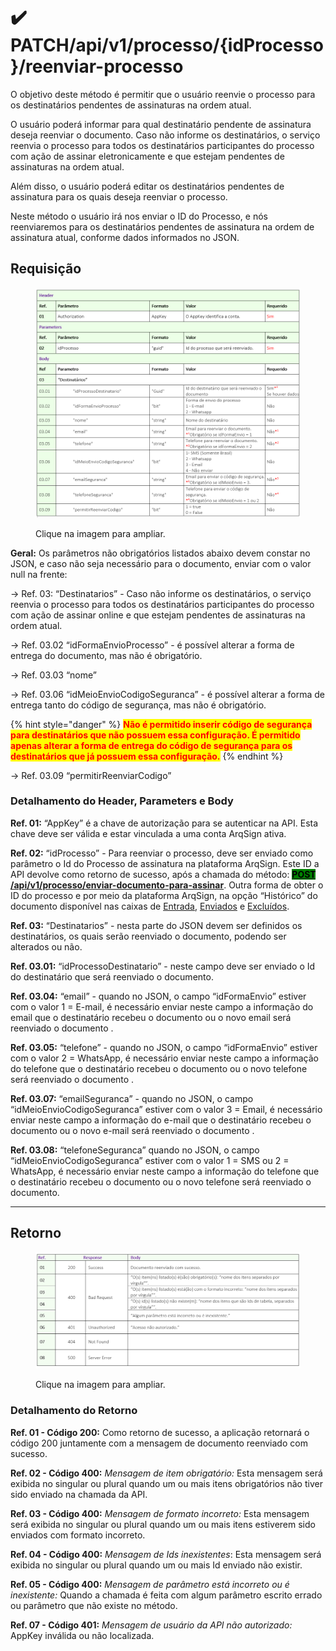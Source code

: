 # ✔️ PATCH/api/v1/processo/{idProcesso}/reenviar-processo

O objetivo deste método é permitir que o usuário reenvie o processo para os destinatários pendentes de assinaturas na ordem atual.&#x20;

O usuário poderá informar para qual destinatário pendente de assinatura deseja reenviar o documento. Caso não informe os destinatários, o serviço reenvia o processo para todos os destinatários participantes do processo com ação de assinar eletronicamente e que estejam pendentes de assinaturas na ordem atual.

Além disso, o usuário poderá editar os destinatários pendentes de assinatura para os quais deseja reenviar o processo.

Neste método o usuário irá nos enviar o ID do Processo, e nós reenviaremos para os destinatários pendentes de assinatura na ordem de assinatura atual, conforme dados informados no JSON.

## Requisição

<figure><img src="../../../.gitbook/assets/api13.png" alt=""><figcaption><p>Clique na imagem para ampliar.</p></figcaption></figure>

**Geral:** Os parâmetros não obrigatórios listados abaixo devem constar no JSON, e caso não seja necessário para o documento, enviar com o valor null na frente:

&#x20;    \-> Ref. 03: “Destinatarios” - Caso não informe os destinatários, o serviço reenvia o processo para todos os destinatários participantes do processo com ação de assinar online e que estejam pendentes de assinaturas na ordem atual.

&#x20;    \-> Ref. 03.02 “idFormaEnvioProcesso” - é  possível alterar a forma de entrega do documento, mas não é obrigatório.

&#x20;    \-> Ref. 03.03 “nome”

&#x20;    \-> Ref. 03.06 “idMeioEnvioCodigoSeguranca” - é  possível alterar a forma de entrega tanto do código de segurança, mas não é obrigatório.

{% hint style="danger" %}
<mark style="color:red;">**Não é permitido inserir código de  segurança para destinatários que não possuem essa configuração. É permitido apenas alterar a forma de entrega do código de segurança para os destinatários que já possuem essa configuração.**</mark>
{% endhint %}

&#x20;    \-> Ref. 03.09 “permitirReenviarCodigo”

### Detalhamento do Header, Parameters e Body

**Ref. 01:** “AppKey” é a chave de autorização para se autenticar na API. Esta chave deve ser válida e estar vinculada a uma conta ArqSign ativa.

**Ref. 02:** “idProcesso” - Para reenviar o processo, deve ser enviado como parâmetro o Id do Processo de assinatura na plataforma ArqSign. Este ID a API devolve como retorno de sucesso, após a chamada do método: [<mark style="background-color:green;">**POST​**</mark>**/api​/v1​/processo​/enviar-documento-para-assinar**](post-api-v1-processo-enviar-documento-para-assinar.md). Outra forma de obter o ID do processo e por meio da plataforma ArqSign, na opção “Histórico” do documento disponível nas caixas de [Entrada](../../../caixa-postal/caixa-de-entrada.md), [Enviados](../../../caixa-postal/enviados.md) e [Excluídos](../../../caixa-postal/excluidos.md).&#x20;

**Ref. 03:** “Destinatarios” - nesta parte do JSON devem ser definidos os destinatários, os quais serão reenviado o documento, podendo ser alterados ou não.

**Ref. 03.01:** “idProcessoDestinatario” - neste campo deve ser enviado o Id do destinatário que será reenviado o documento.

**Ref. 03.04:** “email” - quando no JSON, o campo “idFormaEnvio” estiver com o valor 1 = E-mail, é necessário enviar neste campo a informação do email que o destinatário recebeu o documento ou o novo email será reenviado o documento .

**Ref. 03.05:** “telefone” - quando no JSON, o campo “idFormaEnvio” estiver com o valor 2 = WhatsApp, é necessário enviar neste campo a informação do telefone que o destinatário recebeu o documento ou o novo telefone será reenviado o documento .

**Ref. 03.07:** “emailSeguranca” - quando no JSON, o campo “idMeioEnvioCodigoSeguranca” estiver com o valor 3 = Email, é necessário enviar neste campo a informação do e-mail que o destinatário recebeu o documento ou o novo e-mail será reenviado o documento .

**Ref. 03.08:** “telefoneSeguranca” quando no JSON, o campo “idMeioEnvioCodigoSeguranca” estiver com o valor 1 = SMS  ou 2 = WhatsApp, é necessário enviar neste campo a informação do telefone que o destinatário recebeu o documento ou o novo telefone será reenviado o documento.

***

## Retorno

<figure><img src="../../../.gitbook/assets/api14.png" alt=""><figcaption><p>Clique na imagem para ampliar.</p></figcaption></figure>

### Detalhamento do Retorno

**Ref. 01 - Código 200:** Como retorno de sucesso, a aplicação retornará o código 200 juntamente com a mensagem de documento reenviado com sucesso.

**Ref. 02 - Código 400:** _Mensagem de item obrigatório:_ Esta mensagem será exibida no singular ou plural quando um ou mais itens obrigatórios não tiver sido enviado na chamada da API.

**Ref. 03 - Código 400:** _Mensagem de formato incorreto:_ Esta mensagem será exibida no singular ou plural quando um ou mais itens estiverem sido enviados com formato incorreto.

**Ref. 04 - Código 400:** _Mensagem de Ids inexistentes_: Esta mensagem será exibida no singular ou plural quando um ou mais Id enviado não existir.

**Ref. 05 - Código 400:** _Mensagem de parâmetro está incorreto ou é inexistente:_ Quando a chamada é feita com algum parâmetro escrito errado ou parâmetro que não existe no método.

**Ref. 07 - Código 401:** _Mensagem de usuário da API não autorizado:_ AppKey inválida ou não localizada.
